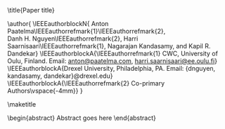 <!-- Manual title and abstract, make sure to provide maketitle -->
\title{Paper title}

<!-- author names and affiliations -->
\author{
    \IEEEauthorblockN{
    Anton Paatelma\IEEEauthorrefmark{1}\IEEEauthorrefmark{2},  
    Danh H. Nguyen\IEEEauthorrefmark{2}, 
    Harri Saarnisaari\IEEEauthorrefmark{1}, Nagarajan Kandasamy, and Kapil R. Dandekar}
    \IEEEauthorblockA{\IEEEauthorrefmark{1} CWC, University of Oulu, Finland. Email: anton@paatelma.com, harri.saarnisaari@ee.oulu.fi} 
    \IEEEauthorblockA{Drexel University, Philadelphia, PA.
    Email: \{dnguyen, kandasamy, dandekar\}@drexel.edu}
    \IEEEauthorblockA{\IEEEauthorrefmark{2} Co-primary Authors\vspace{-4mm}} 
    }

\maketitle

\begin{abstract}
Abstract goes here
\end{abstract}

<!-- Keywords goes here -->


